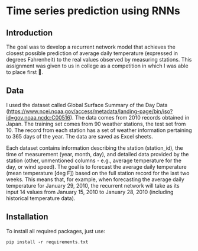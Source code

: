 # Time series prediction using RNNs

## Introduction

The goal was to develop a recurrent network model that achieves the closest possible prediction of average daily temperature (expressed in degrees Fahrenheit) to the real values observed by measuring stations. This assignment was given to us in college as a competition in which I was able to place first 🎉.

## Data

I used the dataset called Global Surface Summary of the Day Data (https://www.ncei.noaa.gov/access/metadata/landing-page/bin/iso?id=gov.noaa.ncdc:C00516). The data comes from 2010 records obtained in Japan. The training set comes from 90 weather stations, the test set from 10. The record from each station has a set of weather information pertaining to 365 days of the year. The data are saved as Excel sheets.

Each dataset contains information describing the station (station_id), the time of measurement (year, month, day), and detailed data provided by the station (other, unmentioned columns - e.g., average temperature for the day, or wind speed). The goal is to forecast the average daily temperature (mean temperature [deg F]) based on the full station record for the last two weeks. This means that, for example, when forecasting the average daily temperature for January 29, 2010, the recurrent network will take as its input 14 values from January 15, 2010 to January 28, 2010 (including historical temperature data).

## Installation

To install all required packages, just use:

```
pip install -r requirements.txt
```
